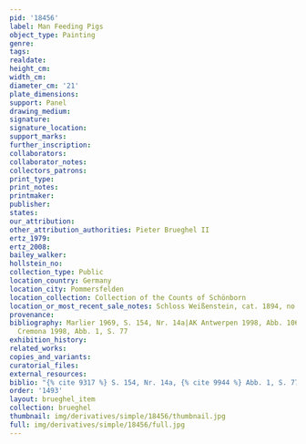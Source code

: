 ```yaml
---
pid: '18456'
label: Man Feeding Pigs
object_type: Painting
genre: 
tags: 
realdate: 
height_cm: 
width_cm: 
diameter_cm: '21'
plate_dimensions: 
support: Panel
drawing_medium: 
signature: 
signature_location: 
support_marks: 
further_inscription: 
collaborators: 
collaborator_notes: 
collectors_patrons: 
print_type: 
print_notes: 
printmaker: 
publisher: 
states: 
our_attribution: 
other_attribution_authorities: Pieter Brueghel II
ertz_1979: 
ertz_2008: 
bailey_walker: 
hollstein_no: 
collection_type: Public
location_country: Germany
location_city: Pommersfelden
location_collection: Collection of the Counts of Schönborn
location_or_most_recent_sale_notes: Schloss Weißenstein, cat. 1894, no. 72i
provenance: 
bibliography: Marlier 1969, S. 154, Nr. 14a|AK Antwerpen 1998, Abb. 106a, S. 320|AK
  Cremona 1998, Abb. 1, S. 77
exhibition_history: 
related_works: 
copies_and_variants: 
curatorial_files: 
external_resources: 
biblio: "{% cite 9317 %} S. 154, Nr. 14a, {% cite 9944 %} Abb. 1, S. 77"
order: '1493'
layout: brueghel_item
collection: brueghel
thumbnail: img/derivatives/simple/18456/thumbnail.jpg
full: img/derivatives/simple/18456/full.jpg
---
```

